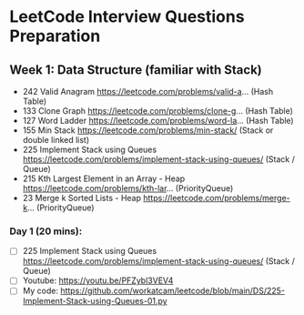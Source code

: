 # LeetCode Interview Questions Preparation

## Week 1: Data Structure (familiar with Stack)
- 242 Valid Anagram https://leetcode.com/problems/valid-a... (Hash Table)
- 133 Clone Graph https://leetcode.com/problems/clone-g... (Hash Table)
- 127 Word Ladder https://leetcode.com/problems/word-la... (Hash Table)
- 155 Min Stack https://leetcode.com/problems/min-stack/ (Stack or double linked list)
- 225 Implement Stack using Queues https://leetcode.com/problems/implement-stack-using-queues/ (Stack / Queue)
- 215 Kth Largest Element in an Array - Heap https://leetcode.com/problems/kth-lar... (PriorityQueue)
- 23 Merge k Sorted Lists - Heap https://leetcode.com/problems/merge-k... (PriorityQueue)

### Day 1 (20 mins):
- [ ] 225 Implement Stack using Queues https://leetcode.com/problems/implement-stack-using-queues/ (Stack / Queue)
- [ ] Youtube: https://youtu.be/PFZybl3VEV4
- [ ] My code: https://github.com/workatcam/leetcode/blob/main/DS/225-Implement-Stack-using-Queues-01.py
